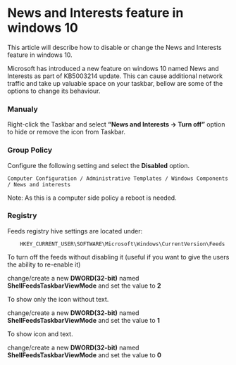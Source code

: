# News and Interests feature in windows 10
This article will describe how to disable or change the News and Interests feature in windows 10.

Microsoft has introduced a new feature on windows 10 named News and Interests as part of KB5003214 update.
This can cause additional network traffic and take up valuable space on your taskbar, bellow are some of the options to change its behaviour.  

### Manualy

Right-click the Taskbar and select **“News and Interests -> Turn off”** option to hide or remove the icon from Taskbar.


### Group Policy

Configure the following setting and select the **Disabled** option.

    Computer Configuration / Administrative Templates / Windows Components / News and interests

Note: As this is a computer side policy a reboot is needed.


### Registry 

Feeds registry hive settings are located under: 
        
        HKEY_CURRENT_USER\SOFTWARE\Microsoft\Windows\CurrentVersion\Feeds

To turn off the feeds without disabling it (useful if you want to give the users the ability to re-enable it)

change/create a new **DWORD(32-bit)** named **ShellFeedsTaskbarViewMode** and set the value to **2**

To show only the icon without text.

change/create a new **DWORD(32-bit)** named **ShellFeedsTaskbarViewMode** and set the value to **1**

To show icon and text.

change/create a new **DWORD(32-bit)** named **ShellFeedsTaskbarViewMode** and set the value to **0**
